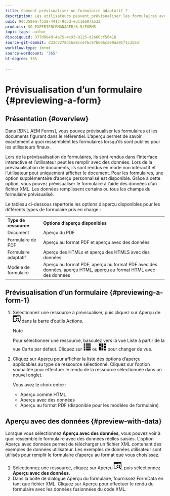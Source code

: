 ```yaml
---
title: Comment prévisualiser un formulaire adaptatif ?
description: Les utilisateurs peuvent prévisualiser les formulaires avant leur publication ou leur activation, afin de s’assurer qu’ils répondent aux attentes. Les options d’aperçu peuvent varier selon les types de formulaire pris en charge.
uuid: 9ec359ea-f518-441c-9c3d-e3c1ea07a532
products: SG_EXPERIENCEMANAGER/6.5/FORMS
topic-tags: author
discoiquuid: 377d804d-4a75-4c93-8125-d2660cf56418
source-git-commit: d33c7278d16a8cce76c87b606ca09aa91f1c3563
workflow-type: tm+mt
source-wordcount: '365'
ht-degree: 35%

---
```



# Prévisualisation d’un formulaire {#previewing-a-form}

## Présentation {#overview}

Dans [!DNL AEM Forms], vous pouvez prévisualiser les formulaires et les documents figurant dans le référentiel. L’aperçu permet de savoir exactement à quoi ressemblent les formulaires lorsqu’ils sont publiés pour les utilisateurs finaux.

Lors de la prévisualisation de formulaires, ils sont rendus dans l’interface interactive et l’utilisateur peut les remplir avec des données. Lors de la prévisualisation de documents, ils sont rendus en mode non interactif et l’utilisateur peut uniquement afficher le document. Pour les formulaires, une option supplémentaire d’aperçu personnalisé est disponible. Grâce à cette option, vous pouvez prévisualiser le formulaire à l’aide des données d’un fichier XML. Les données remplissent certains ou tous les champs du formulaire prévisualisé.

Le tableau ci-dessous répertorie les options d’aperçu disponibles pour les différents types de formulaire pris en charge :

<table>
 <tbody>
  <tr>
   <td><strong>Type de ressource</strong><br /> </td>
   <td><strong>Options d’aperçu disponibles</strong><br /> </td>
  </tr>
  <tr>
   <td>Document</td>
   <td>Aperçu du PDF</td>
  </tr>
  <tr>
   <td>Formulaire de PDF</td>
   <td>Aperçu au format PDF et aperçu avec des données<br /> </td>
  </tr>
  <tr>
   <td>Formulaire adaptatif</td>
   <td>Aperçu des HTMLs et aperçu des HTMLS avec des données</td>
  </tr>
  <tr>
   <td>Modèle de formulaire</td>
   <td>Aperçu au format PDF, aperçu au format PDF avec des données, aperçu HTML, aperçu au format HTML avec des données<br /> </td>
  </tr>
 </tbody>
</table>

## Prévisualisation d’un formulaire {#previewing-a-form-1}

1. Sélectionnez une ressource à prévisualiser, puis cliquez sur Aperçu de ![aem6forms_preview](assets/aem6forms_preview.png) dans la barre d’outils Actions.

   >[!NOTE]
   >
   >Pour sélectionner une ressource, basculez vers la vue Liste à partir de la vue Carte par défaut. Cliquez sur ![aem6forms_viewlist](assets/aem6forms_viewlist.png) ou ![aem6forms_viewcard](assets/aem6forms_viewcard.png) pour changer de vue.

1. Cliquez sur Aperçu pour afficher la liste des options d’aperçu applicables au type de ressource sélectionné. Cliquez sur l’option souhaitée pour effectuer le rendu de la ressource sélectionnée dans un nouvel onglet.

   Vous avez le choix entre :

   * Aperçu comme HTML
   * Aperçu avec des données
   * Aperçu au format PDF (disponible pour les modèles de formulaire)

## Aperçu avec des données {#preview-with-data}

Lorsque vous sélectionnez **Aperçu avec des données**, vous pouvez voir à quoi ressemble le formulaire avec des données réelles saisies. L&#39;option Aperçu avec données permet de télécharger un fichier XML contenant des exemples de données utilisateur. Les exemples de données utilisateur sont utilisés pour remplir le formulaire d’aperçu au format que vous choisissez.

1. Sélectionnez une ressource, cliquez sur Aperçu ![aem6forms_preview](assets/aem6forms_preview.png), puis sélectionnez **Aperçu avec des données**.
1. Dans la boîte de dialogue Aperçu du formulaire, fournissez FormData en tant que fichier XML. Cliquez sur Aperçu pour effectuer le rendu du formulaire avec les données fusionnées du code XML.


